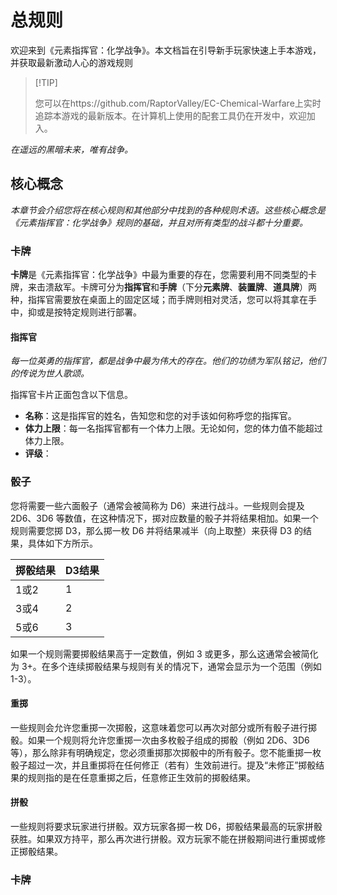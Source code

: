 # 总规则
欢迎来到《元素指挥官：化学战争》。本文档旨在引导新手玩家快速上手本游戏，并获取最新激动人心的游戏规则

>  [!TIP]
>
> 您可以在https://github.com/RaptorValley/EC-Chemical-Warfare上实时追踪本游戏的最新版本。在计算机上使用的配套工具仍在开发中，欢迎加入。

*在遥远的黑暗未来，唯有战争。*

## 核心概念

*本章节会介绍您将在核心规则和其他部分中找到的各种规则术语。这些核心概念是《元素指挥官：化学战争》规则的基础，并且对所有类型的战斗都十分重要。*

### 卡牌

**卡牌**是《元素指挥官：化学战争》中最为重要的存在，您需要利用不同类型的卡牌，来击溃敌军。卡牌可分为**指挥官**和**手牌**（下分**元素牌**、**装置牌**、**道具牌**）两种，指挥官需要放在桌面上的固定区域；而手牌则相对灵活，您可以将其拿在手中，抑或是按特定规则进行部署。

#### 指挥官

*每一位英勇的指挥官，都是战争中最为伟大的存在。他们的功绩为军队铭记，他们的传说为世人歌颂。*

指挥官卡片正面包含以下信息。

* **名称**：这是指挥官的姓名，告知您和您的对手该如何称呼您的指挥官。
* **体力上限**：每一名指挥官都有一个体力上限。无论如何，您的体力值不能超过体力上限。
* **评级**：



### 骰子

您将需要一些六面骰子（通常会被简称为 D6）来进行战斗。一些规则会提及 2D6、3D6 等数值，在这种情况下，掷对应数量的骰子并将结果相加。如果一个规则需要您掷 D3，那么掷一枚 D6 并将结果减半（向上取整）来获得 D3 的结果，具体如下方所示。

| 掷骰结果 | D3结果 |
| -------- | ------ |
| 1或2     | 1      |
| 3或4     | 2      |
| 5或6     | 3      |

如果一个规则需要掷骰结果高于一定数值，例如 3 或更多，那么这通常会被简化为 3+。在多个连续掷骰结果与规则有关的情况下，通常会显示为一个范围（例如 1-3）。

#### 重掷
一些规则会允许您重掷一次掷骰，这意味着您可以再次对部分或所有骰子进行掷骰。如果一个规则将允许您重掷一次由多枚骰子组成的掷骰（例如 2D6、3D6 等），那么除非有明确规定，您必须重掷那次掷骰中的所有骰子。您不能重掷一枚骰子超过一次，并且重掷将在任何修正（若有）生效前进行。提及“未修正”掷骰结果的规则指的是在任意重掷之后，任意修正生效前的掷骰结果。

#### 拼骰
一些规则将要求玩家进行拼骰。双方玩家各掷一枚 D6，掷骰结果最高的玩家拼骰获胜。如果双方持平，那么再次进行拼骰。双方玩家不能在拼骰期间进行重掷或修正掷骰结果。

### 卡牌

